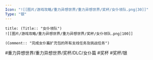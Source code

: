 ```yaml
---
Icon: "![[图片/游戏攻略/重力异想世界/重力异想世界/奖杯/女仆领队.png|30]]"
Type: "银"
---
```

```ad-common-silver-trophy
title: (Title:: "女仆领队")
![[图片/游戏攻略/重力异想世界/重力异想世界/奖杯/女仆领队.png|100]]

(Comment:: "完成女仆篇扩充包的所有支线任务及挑战任务")
```

#重力异想世界/重力异想世界/奖杯/DLC/女仆篇 #奖杯 #奖杯/银
